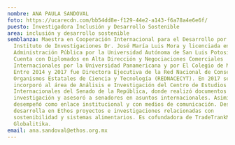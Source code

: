 ```yaml
---
nombre: ANA PAULA SANDOVAL
foto: https://ucarecdn.com/bb54dd8e-f129-44e2-a143-f6a78a4e6e6f/
puesto: Investigadora Inclusión y Desarrollo Sostenible
area: inclusión y desarrollo sostenible
semblanza: Maestra en Cooperación Internacional para el Desarrollo por el
  Instituto de Investigaciones Dr. José María Luis Mora y licenciada en
  Administración Pública por la Universidad Autónoma de San Luis Potosí (UASLP).
  Cuenta con Diplomados en Alta Dirección y Negociaciones Comerciales
  Internacionales por la Universidad Panamericana y por El Colegio de México.
  Entre 2014 y 2017 fue Directora Ejecutiva de la Red Nacional de Consejos y
  Organismos Estatales de Ciencia y Tecnología (REDNACECYT). En 2017 se
  incorporó al área de Análisis e Investigación del Centro de Estudios
  Internacionales del Senado de la República, donde realizó documentos de
  investigación y asesoró a senadores en asuntos internacionales. Asimismo, se
  desempeñó como enlace institucional y con medios de comunicación. Desde 2018
  desarrolla en Ethos proyectos e investigaciones relacionadas con
  sostenibilidad y sistemas alimentarios. Es cofundadora de TradeTrankMx y de
  Globalitika.
email: ana.sandoval@ethos.org.mx
---
```

